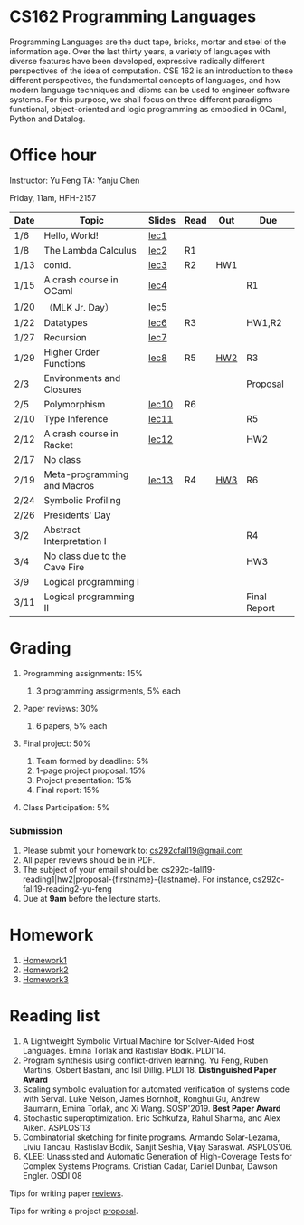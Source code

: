 # CS162 Programming Languages

Programming Languages are the duct tape, bricks, mortar and steel of the information age. Over the last thirty years, a variety of languages with diverse features have been developed, expressive radically different perspectives of the idea of computation. CSE 162 is an introduction to these different perspectives, the fundamental concepts of languages, and how modern language techniques and idioms can be used to engineer software systems. For this purpose, we shall focus on three different paradigms -- functional, object-oriented and logic programming as embodied in OCaml, Python and Datalog.

# Office hour
Instructor: Yu Feng
TA: Yanju Chen

Friday, 11am, HFH-2157

| Date  | Topic                                         | Slides | Read | Out | Due |
|-------|-----------------------------------------------|--------|------|-----|-----|
| 1/6  | Hello, World!                                  |  [lec1](lectures/lecture1.pdf)      |      |     |     |
| 1/8  | The Lambda Calculus          |  [lec2](lectures/lecture2.pdf)      |  R1    |     |     |
| 1/13  | contd.             |  [lec3](lectures/lecture3.pdf)      |  R2    | HW1    |     |
| 1/15  | A crash course in OCaml                      |  [lec4](lectures/lecture4.pdf)      |      |     | R1    |
| 1/20 | （MLK Jr. Day）                    |  [lec5](lectures/lecture5.pdf)      |      |     |     |
| 1/22 | Datatypes                           |  [lec6](lectures/lecture6.pdf)      |   R3   |     |  HW1,R2   |
| 1/27 | Recursion                           |  [lec7](lectures/lecture7.pdf)      |      |     |     |
| 1/29 | Higher Order Functions              | [lec8](lectures/lecture8.pdf)        |   R5   |  [HW2](hw2/HW2.md)   |  R3   |
| 2/3 | Environments and Closures                            |        |      |     | Proposal    |
| 2/5 | Polymorphism                         | [lec10](lectures/lecture10.pdf)       |   R6   |     |     |
| 2/10  | Type Inference   | [lec11](lectures/lecture11.pdf)        |      |     |   R5  |
| 2/12  | A crash course in Racket | [lec12](lectures/lecture12.pdf)       |      |     |  HW2   |
| 2/17 | No class                          |        |      |     |     |
| 2/19 | Meta-programming and Macros                         | [lec13](lectures/lecture13.pdf)        |  R4     | [HW3](hw3/HW3.md)    |  R6   |
| 2/24 | Symbolic Profiling                 |        |      |     |     |
| 2/26 | Presidents' Day               |        |      |     |     |
| 3/2 | Abstract Interpretation I        |        |      |     | R4   |
| 3/4 | No class due to the Cave Fire                           |        |      |     |  HW3   |
| 3/9  | Logical programming I         |        |      |     |     |
| 3/11  | Logical programming II                               |        |      |     |  Final Report  |


# Grading

1. Programming assignments: 15%
    1. 3 programming assignments, 5% each

2. Paper reviews: 30%
    1. 6 papers, 5% each
    
3. Final project: 50%
    1. Team formed by deadline: 5%
    2. 1-page project proposal: 15%
    3. Project presentation: 15%
    4. Final report: 15%
  
4. Class Participation: 5%

### Submission
1. Please submit your homework to: cs292cfall19@gmail.com
2. All paper reviews should be in PDF.
3. The subject of your email should be: cs292c-fall19-reading1|hw2|proposal-{firstname}-{lastname}.
For instance, cs292c-fall19-reading2-yu-feng
4. Due at **9am** before the lecture starts.


# Homework

1. [Homework1](hw1/HW1.md)
2. [Homework2](hw2/HW2.md)
3. [Homework3](hw3/HW3.md)

# Reading list
1. A Lightweight Symbolic Virtual Machine for Solver-Aided Host Languages. Emina Torlak and Rastislav Bodik. PLDI'14.
2. Program synthesis using conflict-driven learning. Yu Feng, Ruben Martins, Osbert Bastani, and Isil Dillig.  PLDI'18. **Distinguished Paper Award** 
3. Scaling symbolic evaluation for automated verification of systems code with Serval. Luke Nelson, James Bornholt, Ronghui Gu, Andrew Baumann, Emina Torlak, and Xi Wang. SOSP'2019. **Best Paper Award**
4. Stochastic superoptimization. 	Eric Schkufza, Rahul Sharma, and Alex Aiken. ASPLOS'13
5. Combinatorial sketching for finite programs. 	Armando Solar-Lezama, Liviu Tancau, Rastislav Bodik, Sanjit Seshia, Vijay Saraswat. ASPLOS'06.
6. KLEE: Unassisted and Automatic Generation of High-Coverage Tests for Complex Systems Programs. Cristian Cadar, Daniel Dunbar, Dawson Engler. OSDI'08

Tips for writing paper [reviews](REVIEW.md).

Tips for writing a project [proposal](PROPOSAL.md).



